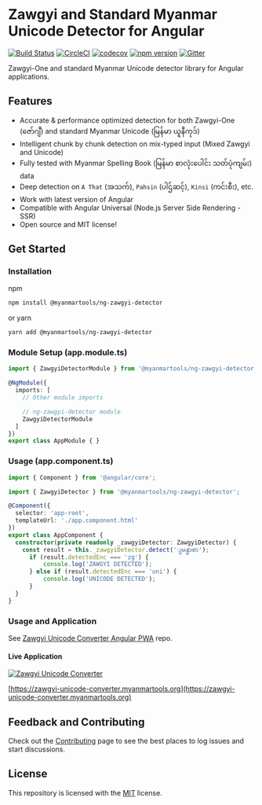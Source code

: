 # Zawgyi and Standard Myanmar Unicode Detector for Angular

[![Build Status](https://dev.azure.com/myanmartools/ng-zawgyi-detector/_apis/build/status/myanmartools.ng-zawgyi-detector?branchName=master)](https://dev.azure.com/myanmartools/ng-zawgyi-detector/_build/latest?definitionId=2&branchName=master)
[![CircleCI](https://circleci.com/gh/myanmartools/ng-zawgyi-detector/tree/master.svg?style=svg)](https://circleci.com/gh/myanmartools/ng-zawgyi-detector/tree/master)
[![codecov](https://codecov.io/gh/myanmartools/ng-zawgyi-detector/branch/master/graph/badge.svg)](https://codecov.io/gh/myanmartools/ng-zawgyi-detector)
[![npm version](https://img.shields.io/npm/v/@myanmartools/ng-zawgyi-detector.svg)](https://www.npmjs.com/package/@myanmartools/ng-zawgyi-detector)
[![Gitter](https://badges.gitter.im/myanmartools/community.svg)](https://gitter.im/myanmartools/community?utm_source=badge&utm_medium=badge&utm_campaign=pr-badge)

Zawgyi-One and standard Myanmar Unicode detector library for Angular applications.

## Features

* Accurate & performance optimized detection for both Zawgyi-One (ဇော်ဂျီ) and standard Myanmar Unicode (မြန်မာ ယူနီကုဒ်)
* Intelligent chunk by chunk detection on mix-typed input (Mixed Zawgyi and Unicode)
* Fully tested with Myanmar Spelling Book (မြန်မာ စာလုံးပေါင်း သတ်ပုံကျမ်း) data
* Deep detection on `A That` (အသက်), `Pahsin` (ပါဌ်ဆင့်), `Kinsi` (ကင်းစီး), etc.
* Work with latest version of Angular
* Compatible with Angular Universal (Node.js Server Side Rendering - SSR)
* Open source and MIT license!

## Get Started

### Installation

npm

```bash
npm install @myanmartools/ng-zawgyi-detector
```

or yarn

```bash
yarn add @myanmartools/ng-zawgyi-detector
```

### Module Setup (app.module.ts)

```typescript
import { ZawgyiDetectorModule } from '@myanmartools/ng-zawgyi-detector';

@NgModule({
  imports: [
    // Other module imports

    // ng-zawgyi-detector module
    ZawgyiDetectorModule
  ]
})
export class AppModule { }
```

### Usage (app.component.ts)

```typescript
import { Component } from '@angular/core';

import { ZawgyiDetector } from '@myanmartools/ng-zawgyi-detector';

@Component({
  selector: 'app-root',
  templateUrl: './app.component.html'
})
export class AppComponent {
  constructor(private readonly _zawgyiDetector: ZawgyiDetector) {
    const result = this._zawgyiDetector.detect('ျမန္မာစာ');
      if (result.detectedEnc === 'zg') {
          console.log('ZAWGYI DETECTED');
      } else if (result.detectedEnc === 'uni') {
          console.log('UNICODE DETECTED');
      }
  }
}
```

### Usage and Application

See [Zawgyi Unicode Converter Angular PWA](https://github.com/myanmartools/zawgyi-unicode-converter) repo.

#### Live Application

[![Zawgyi Unicode Converter](https://zawgyi-unicode-converter.myanmartools.org/assets/appicons/v1/ios/ios-appicon-180x180.png)](https://zawgyi-unicode-converter.myanmartools.org)

[https://zawgyi-unicode-converter.myanmartools.org](https://zawgyi-unicode-converter.myanmartools.org)

## Feedback and Contributing

Check out the [Contributing](https://github.com/myanmartools/ng-zawgyi-detector/blob/master/CONTRIBUTING.md) page to see the best places to log issues and start discussions.

## License

This repository is licensed with the [MIT](https://github.com/myanmartools/ng-zawgyi-detector/blob/master/LICENSE) license.

